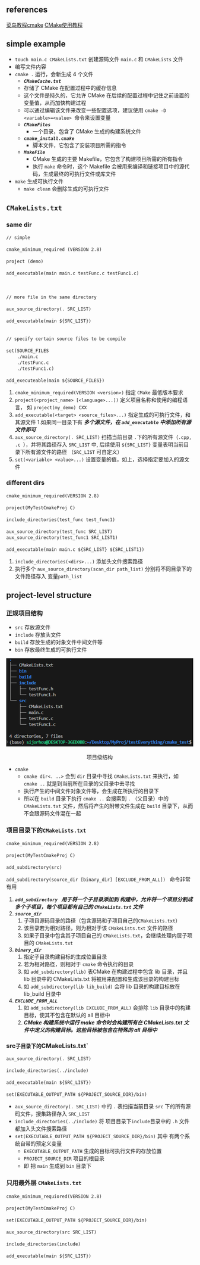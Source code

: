 ## references
[菜鸟教程cmake](https://www.runoob.com/cmake/cmake-tutorial.html)
[CMake使用教程](https://blog.csdn.net/weixin_43717839/article/details/128032486?ops_request_misc=%257B%2522request%255Fid%2522%253A%25229F450FDE-30BC-4157-9BF3-A379508D7A80%2522%252C%2522scm%2522%253A%252220140713.130102334..%2522%257D&request_id=9F450FDE-30BC-4157-9BF3-A379508D7A80&biz_id=0&utm_medium=distribute.pc_search_result.none-task-blog-2~all~top_positive~default-1-128032486-null-null.142^v100^control&utm_term=cmake%E6%95%99%E7%A8%8B&spm=1018.2226.3001.4187)


## simple example

- `touch main.c CMakeLists.txt` 创建源码文件 `main.c` 和 `CMakeLists` 文件
- 编写文件内容
- `cmake .` 运行，会新生成 4 个文件
  -  ***`CMakeCache.txt`***
    - 存储了 CMake 在配置过程中的缓存信息
    - 这个文件是持久的，它允许 CMake 在后续的配置过程中记住之前设置的变量值，从而加快构建过程
    - 可以通过编辑该文件来改变一些配置选项，建议使用 `cmake -D <variable>=<value> `命令来设置变量
  - ***`CMakeFiles`***
    - 一个目录，包含了 CMake 生成的构建系统文件
  - ***`cmake_install.cmake`***
    - 脚本文件，它包含了安装项目所需的指令
  - ***`MakeFile`***
    -  CMake 生成的主要 Makefile，它包含了构建项目所需的所有指令
    -  执行 `make` 命令时，这个 Makefile 会被用来编译和链接项目中的源代码，生成最终的可执行文件或库文件
 -  `make` 生成可执行文件
    - `make clean` 会删除生成的可执行文件 

## `CMakeLists.txt`
### same dir
```text
// simple

cmake_minimum_required (VERSION 2.8)

project (demo)

add_executable(main main.c testFunc.c testFunc1.c)



// more file in the same directory

aux_source_directory(. SRC_LIST)

add_executable(main ${SRC_LIST})


// specify certain source files to be compile

set(SOURCE_FILES
    ./main.c
    ./testFunc.c
    ./testFunc1.c)

add_executeable(main ${SOURCE_FILES})
```

1. `cmake_minimum_required(VERSION <version>)` 指定 `CMake` 最低版本要求
2. `project(<project_name> [<language>...])` 定义项目名称和使用的编程语言， 如 `project(my_demo) CXX`
3. `add_executable(<target> <source_files>...)` 指定生成的可执行文件，和其源文件
   1.如果同一目录下有 ***多个源文件，在 `add_executable` 中添加所有源文件即可***
4. `aux_source_directory(. SRC_LIST)` 扫描当前目录 `.`下的所有源文件（`.cpp, .c `），并将其路径存入 `SRC_LIST` 中, 后续使用  `${SRC_LIST}` 变量表明当前目录下所有源文件的路径 （`SRC_LIST` 可自定义）
5. `set(<variable> <value>...)` 设置变量的值，如上，选择指定要加入的源文件


### different dirs

```text
cmake_minimum_required(VERSION 2.8)

project(MyTestCmakeProj C)

include_directories(test_func test_func1)

aux_source_directory(test_func SRC_LIST)
aux_source_directory(test_func1 SRC_LIST1)

add_executable(main main.c ${SRC_LIST} ${SRC_LIST1})
```


1. `include_directories(<dirs>...)` 添加头文件搜索路径
2. 执行多个 `aux_source_directory(scan_dir path_list)` 分别将不同目录下的文件路径存入 变量`path_list`


## project-level structure

### 正规项目结构
- `src` 存放源文件
- `include` 存放头文件
- `build` 存放生成的对象文件中间文件等
- `bin` 存放最终生成的可执行文件


<div style="text-align:center">
    <img src="/tools4_projtools/pic_src/项目级结构.png" alt="项目级结构" style="margin-bottom: 1px;">
    <p>项目级结构</p>
</div>

- `cmake` 
  - `cmake dir<. ..>` 会到 `dir` 目录中寻找 `CMakeLists.txt` 来执行，如 `cmake ..` 就是到当前所在目录的父目录中去寻找  
  - 执行产生的中间文件对象文件等，会生成在所执行的目录下
  - 所以在 `build` 目录下执行 `cmake ..` 会搜索到 `.` （父目录）中的 `CMakeLists.txt` 文件，然后将产生的附带文件生成在 `build` 目录下，从而 不会跟源码文件混在一起

### 项目目录下的`CMakeLists.txt`
```text
cmake_minimum_required(VERSION 2.8)

project(MyTestCmakeProj C)

add_subdirectory(src)
```
`add_subdirectory(source_dir [binary_dir] [EXCLUDE_FROM_ALL])
` 命令非常有用
1. ***`add_subdirectory ` 用于将一个子目录添加到 构建中，允许将一个项目分割成多个子项目，每个项目都有自己的 `CMakeLists.txt` 文件***
2. ***`source_dir`*** 
   1. 子项目源码目录的路径（包含源码和子项目自己的`CMakeLists.txt`）
   2. 该目录若为相对路径，则为相对于该 `CMakeLists.txt` 文件的路径
   3. 如果子目录中包含其子项目自己的 `CMakeLists.txt`，会继续处理内层子项目的 `CMakeLists.txt`
3. ***`binary_dir`***
   1. 指定子目录构建目标的生成位置目录
   2. 若为相对路径，则相对于 `cmake` 命令执行的目录
   3. 如 `add_subdirectory(lib)` 表CMake 在构建过程中包含 lib 目录，并且 lib 目录中的 CMakeLists.txt 将被用来配置和生成该目录的构建目标
   4. 如 `add_subdirectory(lib lib_build)` 会将 lib 目录的构建目标放在 lib_build 目录中
4. ***`EXCLUDE_FROM_ALL`***
   1.  如 `add_subdirectory(lib EXCLUDE_FROM_ALL)` 会排除 `lib` 目录中的构建目标，使其不包含在默认的 all 目标中
   2. ***CMake 构建系统中运行 make 命令时会构建所有在 CMakeLists.txt 文件中定义的构建目标。这些目标被包含在特殊的 all 目标中***

### src`子目录下的`CMakeLists.txt`

```text
aux_source_directory(. SRC_LIST)

include_directories(../include)

add_executable(main ${SRC_LIST})

set(EXECUTABLE_OUTPUT_PATH ${PROJECT_SOURCE_DIR}/bin)
```

- `aux_source_directory(. SRC_LIST)` 中的 `.` 表扫描当前目录 `src` 下的所有源码文件，搜集路径存入 `SRC_LIST`
- `include_directories(../include)` 将 项目目录下`include`目录中的 `.h` 文件都加入头文件搜索路径
- `set(EXECUTABLE_OUTPUT_PATH ${PROJECT_SOURCE_DIR}/bin)` 其中 有两个系统自带的预定义变量
  - `EXECUTABLE_OUTPUT_PATH` 生成的目标可执行文件的存放位置
  - `PROJECT_SOURCE_DIR` 项目的根目录
  - 即 把 `main` 生成到 `bin` 目录下

### 只用最外层 `CMakeLists.txt`
```text
cmake_minimum_requiored(VERSION 2.8)

project(MyTestCmakeProj C)

set(EXECUTABLE_OUTPUT_PATH ${PROJECT_SOURCE_DIR}/bin)

aux_source_directory(src SRC_LIST)

include_directories(include)

add_executable(main ${SRC_LIST})
```




